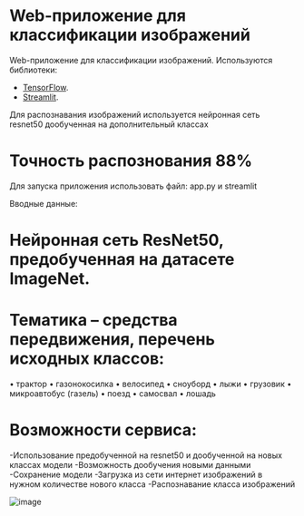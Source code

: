 # Web-приложение для классификации изображений

Web-приложение для классификации изображений. Используются библиотеки:

- [TensorFlow](https://www.tensorflow.org/).
- [Streamlit](https://streamlit.io/).

Для распознавания изображений используется нейронная сеть resnet50 дообученная на дополнительный классах
# Точность распознования 88%

Для запуска приложения использовать файл: app.py и streamlit

Вводные данные: 

# Нейронная сеть ResNet50, предобученная на датасете ImageNet.

# Тематика – средства передвижения, перечень исходных классов:

•  трактор
•  газонокосилка
•  велосипед
•  сноуборд
•  лыжи
•  грузовик
•  микроавтобус (газель)
•  поезд
•  самосвал
•  лошадь

# Возможности сервиса:

-Использование предобученной на resnet50 и дообученной на новых классах модели
-Возможность дообучения новыми данными
-Сохранение модели
-Загрузка из сети интернет изображений в нужном количестве нового класса
-Распознавание класса изображений


![image](https://user-images.githubusercontent.com/61515881/205485200-f6681a24-75f0-4151-be80-c83f3548d283.png)

